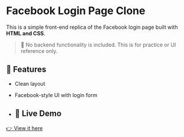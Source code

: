 # Facebook Login Page Clone

This is a simple front-end replica of the Facebook login page built with **HTML and CSS**.

> 🚫 No backend functionality is included. This is for practice or UI reference only.

## 🔧 Features

- Clean layout
- Facebook-style UI with login form

- ## 🔗 Live Demo

[👉 View it here](https://armond-jose.github.io/fb-login-page/)




